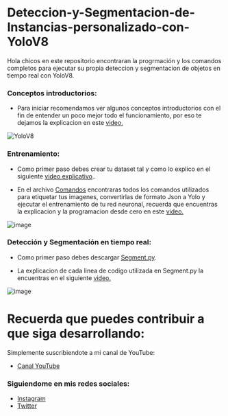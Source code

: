 # Deteccion-y-Segmentacion-de-Instancias-personalizado-con-YoloV8
Hola chicos en este repositorio encontraran la progrmación y los comandos completos para ejecutar su propia deteccion y segmentacion de objetos en tiempo real con YoloV8.

### Conceptos introductorios:
- Para iniciar recomendamos ver algunos conceptos introductorios con el fin de entender un poco mejor todo el funcionamiento, por eso te dejamos la explicacion en este [video.](https://youtu.be/zpRl8rEvjbo)

![YoloV8](https://github.com/AprendeIngenia/Deteccion-y-Segmentacion-de-Instancias-personalizado-con-YoloV8/assets/85022752/f6dc15d3-d9a1-4e24-a3dc-0f0c96b1a8d3)


### Entrenamiento:
- Como primer paso debes crear tu dataset tal y como lo explico en el siguiente [video explicativo](https://youtu.be/rk7zOBRJWCc).. 

- En el archivo [Comandos](https://github.com/AprendeIngenia/Deteccion-y-Segmentacion-de-Instancias-personalizado-con-YoloV8/blob/f076abca0dd57ea86710595aab997cd4a818c71b/Comandos.txt) encontraras todos los comandos utilizados para etiquetar tus imagenes, convertirlas de formato Json a Yolo y ejecutar el entrenamiento de tu red neuronal, recuerda que encuentras la explicacion y la programacion desde cero en este [video.](https://youtu.be/rk7zOBRJWCc)

![image](https://github.com/AprendeIngenia/Deteccion-y-Segmentacion-de-Instancias-personalizado-con-YoloV8/assets/85022752/dd8ae036-50c1-48ea-bfe2-f977b2c56051)

### Detección y Segmentación en tiempo real:
- Como primer paso debes descargar [Segment.py](https://github.com/AprendeIngenia/Deteccion-y-Segmentacion-de-Instancias-personalizado-con-YoloV8/blob/f076abca0dd57ea86710595aab997cd4a818c71b/Segment.py). 

- La explicacion de cada linea de codigo utilizada en Segment.py la encuentras en el siguiente [video.](https://youtu.be/rk7zOBRJWCc)

![image](https://github.com/AprendeIngenia/Deteccion-y-Segmentacion-de-Instancias-personalizado-con-YoloV8/assets/85022752/5daa66f9-a1f0-43c9-85d7-13035745a1b7)

# Recuerda que puedes contribuir a que siga desarrollando:
Simplemente suscribiendote a mi canal de YouTube:
- [Canal YouTube](https://www.youtube.com/channel/UCzwHEOCbsZLjfELperJ6VeQ/videos)

### Siguiendome en mis redes sociales: 
- [Instagram](https://www.instagram.com/santiagsanchezr/)
- [Twitter](https://twitter.com/SantiagSanchezR)
